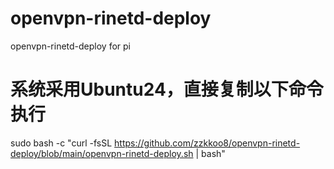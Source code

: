 # openvpn-rinetd-deploy
openvpn-rinetd-deploy for pi

# 系统采用Ubuntu24，直接复制以下命令执行
sudo bash -c "curl -fsSL https://github.com/zzkkoo8/openvpn-rinetd-deploy/blob/main/openvpn-rinetd-deploy.sh | bash"
